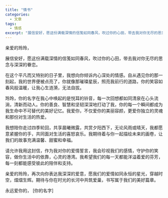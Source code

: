 ```yaml
---
title: "情书"
categories:
  - 文章
tags:
  - 情感
excerpt: "展信安好，愿这份满载深情的信笺如同春风，吹过你的心田，带去我对你无尽的思念与深深的眷恋。"
---
```


亲爱的玲玲，

展信安好，愿这份满载深情的信笺如同春风，吹过你的心田，带去我对你无尽的思念与深深的眷恋。

在这个平凡而又特别的日子里，我想向你倾诉内心深处的情感。自从遇见你的那一刻起，我的世界便被点亮了，你就像那璀璨星辰，照亮我前行的道路，你的笑容如春风般温暖，让我心生涟漪，无法自拔。

玲玲，你的名字在我心中唤起的是悦耳的铃音，每一次回想都如同清泉在心头流淌，清新而动人。你的善良、智慧和坚韧深深地打动了我，你的每一个瞬间都成为我生命中不可替代的美好记忆。我爱你，不仅爱你的美丽容颜，更爱你独立的灵魂和那份对生活的热爱。

我想陪你走过四季轮回，共享晨曦微露，共赏夕阳西下，无论风雨或晴天，我都愿意紧握你的手，共同面对生活的喜怒哀乐。我期待着与你一起描绘未来的画卷，让我们的故事充满温馨、甜蜜和幸福。

请允许我用这封信，作为我对你的爱情誓言，我会珍视我们的感情，守护你的笑容，做你生活中的依靠，心灵的港湾。我希望我们的每一天都能洋溢着爱的芬芳，每一刻都能感受彼此的陪伴和支持。

亲爱的玲玲，再次向你表达我深深的爱意，愿我们的爱情如同永恒的星光，穿越时空，熠熠生辉。期待与你在时光的长河中共筑爱巢，书写属于我们的美好篇章。

永远爱你的， [你的名字]
